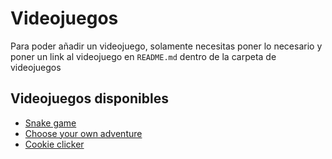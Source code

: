 # Videojuegos

Para poder añadir un videojuego, solamente necesitas poner lo necesario y poner un link al videojuego en `README.md` dentro de la carpeta de videojuegos

## Videojuegos disponibles

- [Snake game][snake_game]
- [Choose your own adventure][choose]
- [Cookie clicker][cookie]

<!-- Aqui pones los links a los README.md de los videojuegos -->

[snake_game]: ./SnakeGame/README.md
[choose]: ./ChooseYourOwnAdventure/README.md
[cookie]: ./Cookie/README.md
